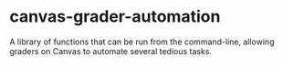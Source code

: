 # canvas-grader-automation
A library of functions that can be run from the command-line, allowing graders on Canvas to automate several tedious tasks.
